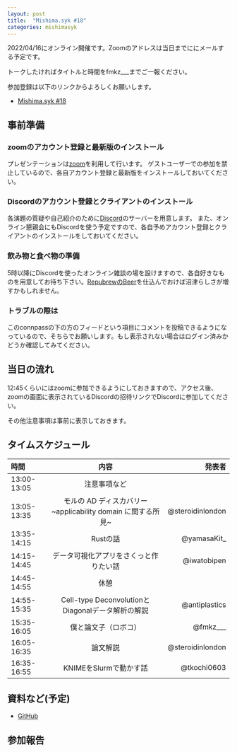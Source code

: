 ```yaml
---
layout: post
title:  "Mishima.syk #18"
categories: mishimasyk
---
```


2022/04/16にオンライン開催です。Zoomのアドレスは当日までににメールする予定です。

トークしたければタイトルと時間をfmkz___までご一報ください。

参加登録は以下のリンクからよろしくお願いします。

- [Mishima.syk #18](https://connpass.com/event/242890/)

## 事前準備

### zoomのアカウント登録と最新版のインストール

プレゼンテーションは[zoom](https://zoom.us/jp-jp/meetings.html)を利用して行います。
ゲストユーザーでの参加を禁止しているので、各自アカウント登録と最新版をインストールしておいてください。

### Discordのアカウント登録とクライアントのインストール

各演題の質疑や自己紹介のために[Discord](https://discord.com/)のサーバーを用意します。
また、オンライン懇親会にもDiscordを使う予定ですので、各自予めアカウント登録とクライアントのインストールをしておいてください。

### 飲み物と食べ物の準備

5時以降にDiscordを使ったオンライン雑談の場を設けますので、各自好きなものを用意してお待ち下さい。[RepubrewのBeer](https://repubrew.stores.jp/)を仕込んでおけば沼津らしさが増すかもしれません。

### トラブルの際は

このconnpassの下の方のフィードという項目にコメントを投稿できるようになっているので、そちらでお願いします。もし表示されない場合はログイン済みかどうか確認してみてください。


## 当日の流れ

12:45くらいにはzoomに参加できるようにしておきますので、アクセス後、zoomの画面に表示されているDiscordの招待リンクでDiscordに参加してください。

その他注意事項は事前に表示しておきます。


## タイムスケジュール

| 時間 | 内容| 発表者 |
|:------------ |:--------------:| ------------:|
|13:00-13:05|注意事項など||
|13:05-13:35|モルの AD ディスカバリー　~applicability domain に関する所見~|@steroidinlondon|
|13:35-14:15|Rustの話|@yamasaKit_|
|14:15-14:45|データ可視化アプリをさくっと作りたい話|@iwatobipen|
|14:45-14:55|休憩||
|14:55-15:35|Cell-type DeconvolutionとDiagonalデータ解析の解説|@antiplastics|
|15:35-16:05|僕と論文子（ロボコ）|@fmkz___|
|16:05-16:35|論文解説|@steroidinlondon|
|16:35-16:55|KNIMEをSlurmで動かす話|@tkochi0603|

## 資料など(予定)

- [GitHub](https://github.com/Mishima-syk/18)

## 参加報告
